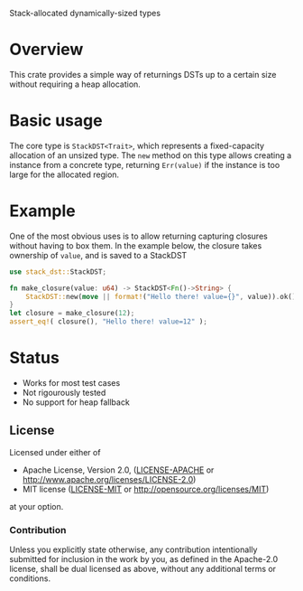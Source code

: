 Stack-allocated dynamically-sized types

# Overview
This crate provides a simple way of returnings DSTs up to a certain size without requiring a heap allocation.

# Basic usage
The core type is `StackDST<Trait>`, which represents a fixed-capacity allocation of an unsized type.
The `new` method on this type allows creating a instance from a concrete type, returning `Err(value)` if the instance is too large
for the allocated region.

# Example
One of the most obvious uses is to allow returning capturing closures without having to box them. In the example below, the closure
takes ownership of `value`, and is saved to a StackDST
```rust
use stack_dst::StackDST;

fn make_closure(value: u64) -> StackDST<Fn()->String> {
    StackDST::new(move || format!("Hello there! value={}", value)).ok().expect("Closure doesn't fit")
}
let closure = make_closure(12);
assert_eq!( closure(), "Hello there! value=12" );
```

# Status
- Works for most test cases
- Not rigourously tested
- No support for heap fallback


## License

Licensed under either of

 * Apache License, Version 2.0, ([LICENSE-APACHE](LICENSE-APACHE) or http://www.apache.org/licenses/LICENSE-2.0)
 * MIT license ([LICENSE-MIT](LICENSE-MIT) or http://opensource.org/licenses/MIT)

at your option.

### Contribution

Unless you explicitly state otherwise, any contribution intentionally
submitted for inclusion in the work by you, as defined in the Apache-2.0
license, shall be dual licensed as above, without any additional terms or
conditions.
